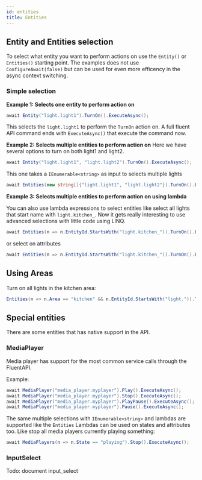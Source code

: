 ```yaml
---
id: entities
title: Entities
---
```

## Entity and Entities selection

To select what entity you want to perform actions on use the `Entity()` or `Entities()` starting point.
The examples does not use `ConfigureAwait(false)` but can be used for even more efficency in the async context switching.

### Simple selection

**Example 1: Selects one entity to perform action on**

```csharp
await Entity("light.light1").TurnOn().ExecuteAsync();
```

This selects the `light.light1` to perform the `TurnOn` action on. A full fluent API command ends with `ExecuteAsync()` that execute the command now.

**Example 2: Selects multiple entities to perform action on**
Here we have several options to turn on both light1 and light2.

```csharp
await Entity("light.light1", "light.light2").TurnOn().ExecuteAsync();
```

This one takes a `IEnumerable<string>` as input to selects multiple lights

```csharp
await Entities(new string[]{"light.light1", "light.light2"}).TurnOn().ExecuteAsync();
```

**Example 3: Selects multiple entities to perform action on using lambda**

You can also use lambda expressions to select entities like select all lights that start name with `light.kitchen_`. Now it gets really interesting to use advanced selections with little code using LINQ.

```csharp
await Entities(n => n.EntityId.StartsWith("light.kitchen_")).TurnOn().ExecuteAsync();
```
or select on attributes

```csharp
await Entities(n => n.EntityId.StartsWith("light.kitchen_")).TurnOn().ExecuteAsync();
```
## Using Areas

Turn on all lights in the kitchen area:

```csharp
Entities(n => n.Area == "kitchen" && n.EntityId.StartsWith("light.")).TurnOn().ExecuteAsync();
```

## Special entities

There are some entities that has native support in the API.

### MediaPlayer

Media player has support for the most common service calls through the FluentAPI.

Example:

```csharp
await MediaPlayer("media_player.myplayer").Play().ExecuteAsync();
await MediaPlayer("media_player.myplayer").Stop().ExecuteAsync();
await MediaPlayer("media_player.myplayer").PlayPause().ExecuteAsync();
await MediaPlayer("media_player.myplayer").Pause().ExecuteAsync();
```

The same multiple selections with `IEnumerable<string>` and lambdas are supported like the `Entities`
Lambdas can be used on states and attributes too. Like stop all media players currently playing something:

```csharp
await MediaPlayers(n => n.State == "playing").Stop().ExecuteAsync();
```

### InputSelect

Todo: document input_select
